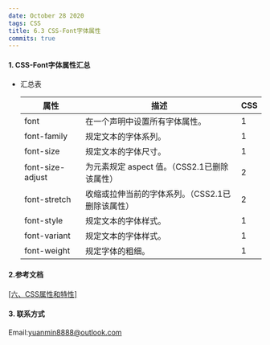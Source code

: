```yaml
---
date: October 28 2020
tags: CSS
title: 6.3 CSS-Font字体属性
commits: true
---
```


#### 1. CSS-Font字体属性汇总

- 汇总表

  | 属性            | 描述                                             | CSS  |
  | ---------------- | ------------------------------------------------ | ---- |
  | font             | 在一个声明中设置所有字体属性。                   | 1    |
  | font-family      | 规定文本的字体系列。                             | 1    |
  | font-size        | 规定文本的字体尺寸。                             | 1    |
  | font-size-adjust | 为元素规定 aspect 值。（CSS2.1已删除该属性）     | 2    |
  | font-stretch     | 收缩或拉伸当前的字体系列。（CSS2.1已删除该属性） | 2    |
  | font-style       | 规定文本的字体样式。                             | 1    |
  | font-variant     | 规定文本的字体样式。                             | 1    |
  | font-weight      | 规定字体的粗细。                                 | 1    |


#### 2.参考文档

[[六、CSS属性和特性]](https://web-dolphin.github.io/2020/10/28/CSS/Tutorial/%E5%85%AD%E3%80%81CSS%20%E5%B1%9E%E6%80%A7%E5%92%8C%E7%89%B9%E6%80%A7/)

#### 3. 联系方式

Email:yuanmin8888@outlook.com
